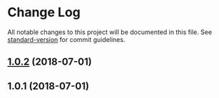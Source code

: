 # Change Log

All notable changes to this project will be documented in this file. See [standard-version](https://github.com/conventional-changelog/standard-version) for commit guidelines.

<a name="1.0.2"></a>
## [1.0.2](https://github.com/lakca/egg-sequelizer/compare/v1.0.1...v1.0.2) (2018-07-01)



<a name="1.0.1"></a>
## 1.0.1 (2018-07-01)
